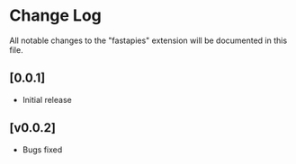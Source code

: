 # Change Log

All notable changes to the "fastapies" extension will be documented in this file.


## [0.0.1]

- Initial release


## [v0.0.2]

- Bugs fixed
